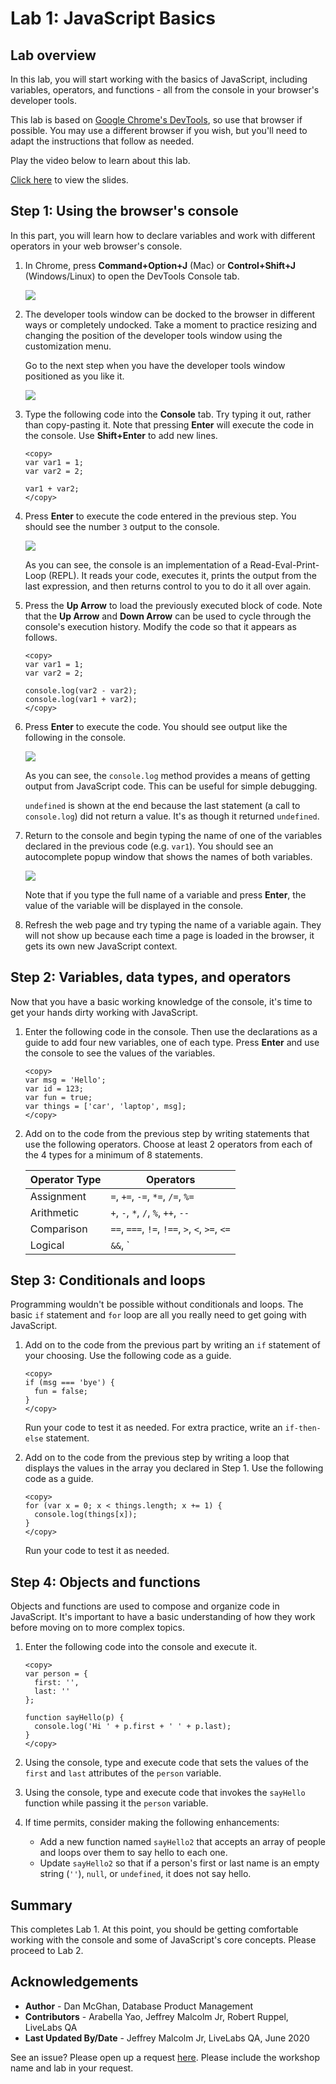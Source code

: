 # Lab 1: JavaScript Basics

## Lab overview

In this lab, you will start working with the basics of JavaScript, including variables, operators, and functions - all from the console in your browser's developer tools.

This lab is based on <a href="https://developers.google.com/web/tools/chrome-devtools/" target="\_blank">Google Chrome's DevTools</a>, so use that browser if possible. You may use a different browser if you wish, but you'll need to adapt the instructions that follow as needed.

Play the video below to learn about this lab.

[](youtube:02thxqv-m_c)

 <a href="https://www.slideshare.net/DanielMcGhan/module-1-javascript-basics" target="\_blank">Click here</a> to view the slides.

## **Step 1:** Using the browser's console

In this part, you will learn how to declare variables and work with different operators in your web browser's console.

1.  In Chrome, press **Command+Option+J** (Mac) or **Control+Shift+J** (Windows/Linux) to open the DevTools Console tab.

    ![](images/open-console.png)

2.  The developer tools window can be docked to the browser in different ways or completely undocked. Take a moment to practice resizing and changing the position of the developer tools window using the customization menu.

    Go to the next step when you have the developer tools window positioned as you like it.

    ![](images/devtools-dock-side.png)

3.  Type the following code into the **Console** tab. Try typing it out, rather than copy-pasting it. Note that pressing **Enter** will execute the code in the console. Use **Shift+Enter** to add new lines.

    ```
    <copy>
    var var1 = 1;
    var var2 = 2;

    var1 + var2;
    </copy>
    ```

4.  Press **Enter** to execute the code entered in the previous step. You should see the number `3` output to the console.

    ![](images/repl-output.png)

    As you can see, the console is an implementation of a Read-Eval-Print-Loop (REPL). It reads your code, executes it, prints the output from the last expression, and then returns control to you to do it all over again.

5.  Press the **Up Arrow** to load the previously executed block of code. Note that the **Up Arrow** and **Down Arrow** can be used to cycle through the console's execution history. Modify the code so that it appears as follows.

    ```
    <copy>
    var var1 = 1;
    var var2 = 2;

    console.log(var2 - var2);
    console.log(var1 + var2);
    </copy>
    ```

6.  Press **Enter** to execute the code. You should see output like the following in the console.

    ![](images/console-log-output.png)

    As you can see, the `console.log` method provides a means of getting output from JavaScript code. This can be useful for simple debugging.

    `undefined` is shown at the end because the last statement (a call to `console.log`) did not return a value. It's as though it returned `undefined`.

7.  Return to the console and begin typing the name of one of the variables declared in the previous code (e.g. `var1`). You should see an autocomplete popup window that shows the names of both variables.

    ![](images/auto-complete.png)

    Note that if you type the full name of a variable and press **Enter**, the value of the variable will be displayed in the console.

8.  Refresh the web page and try typing the name of a variable again. They will not show up because each time a page is loaded in the browser, it gets its own new JavaScript context.

## **Step 2:** Variables, data types, and operators

Now that you have a basic working knowledge of the console, it's time to get your hands dirty working with JavaScript.

1.  Enter the following code in the console. Then use the declarations as a guide to add four new variables, one of each type. Press **Enter** and use the console to see the values of the variables.

    ```
    <copy>
    var msg = 'Hello';
    var id = 123;
    var fun = true;
    var things = ['car', 'laptop', msg];
    </copy>
    ```

2.  Add on to the code from the previous step by writing statements that use the following operators. Choose at least 2 operators from each of the 4 types for a minimum of 8 statements.

    | Operator Type | Operators |
    | --- | --- |
    | Assignment | `=`, `+=`, `-=`, `*=`, `/=`, `%=` |
    | Arithmetic | `+`, `-`, `*`, `/`, `%`, `++`, `--` |
    | Comparison | `==`, `===`, `!=`, `!==`, `>`, `<`, `>=`, `<=` |
    | Logical | `&&`, `||`, `!` |

## **Step 3:** Conditionals and loops

Programming wouldn't be possible without conditionals and loops. The basic `if` statement and `for` loop are all you really need to get going with JavaScript.

1.  Add on to the code from the previous part by writing an `if` statement of your choosing. Use the following code as a guide.

    ```
    <copy>
    if (msg === 'bye') {
      fun = false;
    }
    </copy>
    ```

    Run your code to test it as needed. For extra practice, write an `if-then-else` statement.

2.  Add on to the code from the previous step by writing a loop that displays the values in the array you declared in Step 1. Use the following code as a guide.

    ```
    <copy>
    for (var x = 0; x < things.length; x += 1) {
      console.log(things[x]);
    }
    </copy>
    ```

    Run your code to test it as needed.

## **Step 4:** Objects and functions

Objects and functions are used to compose and organize code in JavaScript. It's important to have a basic understanding of how they work before moving on to more complex topics.

1.  Enter the following code into the console and execute it.

    ```
    <copy>
    var person = {
      first: '',
      last: ''
    };

    function sayHello(p) {
      console.log('Hi ' + p.first + ' ' + p.last);
    }
    </copy>
    ```

2.  Using the console, type and execute code that sets the values of the `first` and `last` attributes of the `person` variable.

3.  Using the console, type and execute code that invokes the `sayHello` function while passing it the `person` variable.

4. If time permits, consider making the following enhancements:

    * Add a new function named `sayHello2` that accepts an array of people and loops over them to say hello to each one.
    * Update `sayHello2` so that if a person's first or last name is an empty string (`''`), `null`, or `undefined`, it does not say hello.

## **Summary**

This completes Lab 1. At this point, you should be getting comfortable working with the console and some of JavaScript's core concepts. Please proceed to Lab 2.

## **Acknowledgements**
 - **Author** -  Dan McGhan, Database Product Management
 - **Contributors** - Arabella Yao, Jeffrey Malcolm Jr, Robert Ruppel, LiveLabs QA
 - **Last Updated By/Date** - Jeffrey Malcolm Jr, LiveLabs QA, June 2020

See an issue?  Please open up a request [here](https://github.com/oracle/learning-library/issues).   Please include the workshop name and lab in your request.
